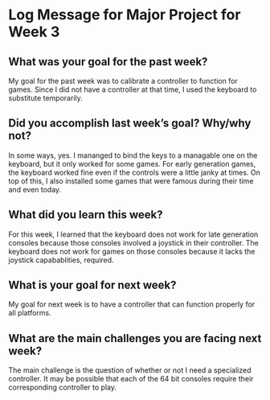 # Log Message for Major Project for Week 3
## What was your goal for the past week?
My goal for the past week was to calibrate a controller to function for games. Since I did not have a controller at that time, I used the keyboard to substitute temporarily.
## Did you accomplish last week’s goal? Why/why not?
In some ways, yes. I mananged to bind the keys to a managable one on the keyboard, but it only worked for some games. For early generation games, the keyboard worked fine even if the controls were a little janky at times. On top of this, I also installed some games that were famous during their time and even today. 
## What did you learn this week?
For this week, I learned that the keyboard does not work for late generation consoles because those consoles involved a joystick in their controller. The keyboard does not work for games on those consoles because it lacks the joystick capabablities, required.
## What is your goal for next week?
My goal for next week is to have a controller that can function properly for all platforms.

## What are the main challenges you are facing next week?
The main challenge is the question of whether or not I need a specialized controller. It may be possible that each of the 64 bit consoles require their corresponding controller to play. 

